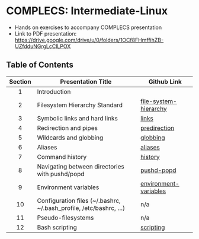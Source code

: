# COMPLECS: Intermediate-Linux
* Hands on exercises to accompany COMPLECS presentation
* Link to PDF presentation: https://drive.google.com/drive/u/0/folders/1OCf8FHmffihZB-UZfdduNGrgLcClLPOX

## Table of Contents
| Section    | Presentation Title | Github Link |
| :--------: | ------- | ------- |
| 1 | Introduction  |  |
| 2 | Filesystem Hierarchy Standard  |  [file-system-hierarchy](file-system-hierarchy)  |
| 3 | Symbolic links and hard links  |  [links](links) |
| 4 | Redirection and pipes  |  [predirection](redirection) |
| 5 | Wildcards and globbing  |  [globbing](globbing)  |
| 6 | Aliases  |  [aliases](aliases)  |
| 7 | Command history  |  [history](history)  |
| 8 | Navigating between directories with pushd/popd  |  [pushd-popd](pushd-popd)
| 9 | Environment variables  | [environment-variables](environment-variables) |
| 10 | Configuration files (~/.bashrc, ~/.bash_profile, /etc/bashrc, …)  | n/a |
| 11 | Pseudo-filesystems  | n/a  |
| 12 | Bash scripting  | [scripting](scripting) |
